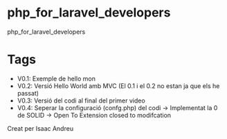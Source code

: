 # php_for_laravel_developers
php_for_laravel_developers

# Tags

- V0.1: Exemple de hello mon
- V0.2: Versió Hello World amb MVC (El 0.1 i el 0.2 no estan ja que els he passat)
- V0.3: Versió del codi al final del primer video
- V0.4: Seperar la configuració (confg.php) del codi -> Implementat la 0 de SOLID -> Open To Extension closed to modifcation

Creat per Isaac Andreu